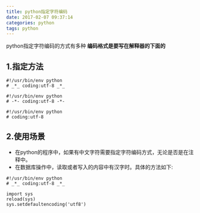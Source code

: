 ```yaml
---
title: python指定字符编码
date: 2017-02-07 09:37:14
categories: python
tags: python
---
```


python指定字符编码的方式有多种
**编码格式是要写在解释器的下面的**


## 1.指定方法
```
#!/usr/bin/env python
# _*_ coding:utf-8 _*_
```

```
#!/usr/bin/env python
# -*- coding:utf-8 -*-
```

```
#!/usr/bin/env python
# coding:utf-8
```

## 2.使用场景
- 在python的程序中，如果有中文字符需要指定字符编码方式，无论是否是在注释中。
- 在数据库操作中，读取或者写入的内容中有汉字时。具体的方法如下:
```
#!/usr/bin/env python
# _*_ coding:utf-8 _*_

import sys
reload(sys)                                                                      
sys.setdefaultencoding('utf8')
```
